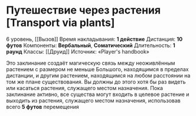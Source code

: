 # Путешествие через растения [Transport via plants]
6 уровень, [[Вызов]]
Время накладывания: **1 действие**
Дистанция: **10 футов**
Компоненты: **Вербальный**, **Соматический**
Длительность: **1 раунд**
Классы: [[Друид]]
Источник: «Player's handbook»

Это заклинание создаёт магическую связь между неоживлённым растением с размером не меньше Большого, находящимся в пределах дистанции, и другим растением, находящимся на любом расстоянии на том же плане существования. Вы должны до этого хотя бы раз видеть или касаться растения, служащего местом назначения. Пока заклинание активно, все существа могут входить в целевое растение и выходить из растения, служащего местом назначения, использовав всего **5 футов** перемещения